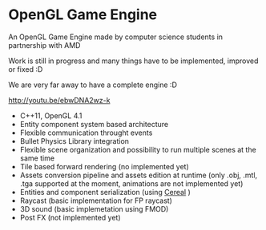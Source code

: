 OpenGL Game Engine
================

An OpenGL Game Engine made by computer science students in partnership with AMD

Work is still in progress and many things have to be implemented, improved or fixed :D

We are very far away to have a complete engine :D

http://youtu.be/ebwDNA2wz-k

- C++11, OpenGL 4.1
- Entity component system based architecture
- Flexible communication throught events
- Bullet Physics Library integration
- Flexible scene organization and possibility to run multiple scenes at the same time
- Tile based forward rendering (no implemented yet)
- Assets conversion pipeline and assets edition at runtime (only .obj, .mtl, .tga supported at the moment, animations are not implemented yet)
- Entities and component serialization (using [Cereal](https://github.com/USCiLab/cereal) )
- Raycast (basic implementation for FP raycast)
- 3D sound (basic implemetation using FMOD)
- Post FX (not implemented yet)